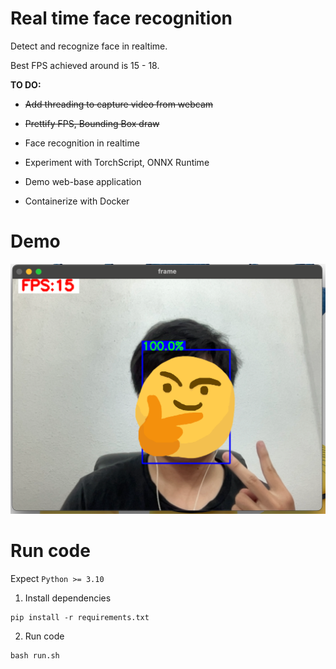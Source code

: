 # Real time face recognition

Detect and recognize face in realtime.

Best FPS achieved around is 15 - 18.

**TO DO:**

* ~~Add threading to capture video from webcam~~

* ~~Prettify FPS, Bounding Box draw~~

* Face recognition in realtime

* Experiment with TorchScript, ONNX Runtime

* Demo web-base application

* Containerize with Docker

# Demo

![](./assets/demo.png)

# Run code

Expect `Python >= 3.10`

1. Install dependencies
```
pip install -r requirements.txt
```

2. Run code
```
bash run.sh
```